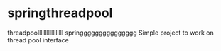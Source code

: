 springthreadpool
================
threadpoolllllllllllllllll
springgggggggggggggg
Simple project to work on thread pool interface
